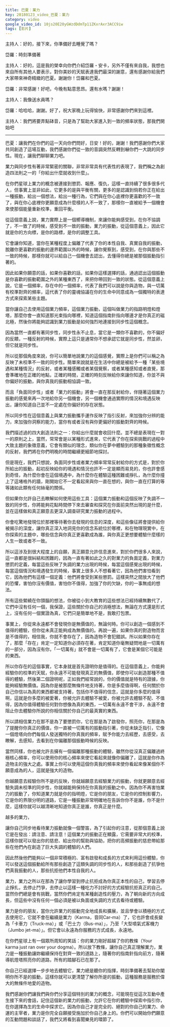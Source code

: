 ```yaml
---
title: 巴夏：業力
key: 20180123_video_巴夏：業力
category: video
google_video_id: 10js20E20yGWzdDdmTp11ZKxrAxr3ACC9iw
tags: [影片]
---
```


主持人：好的，接下來，你準備好去睡覺了嗎？

岱羅：時刻準備著

主持人：好的，這是我的榮幸向你們介紹岱羅・安卡，另外不僅有來自我，我想也來自所有其他人要表示，對你美妙的天賦表達我們最深的謝意，還有感謝你給我們大家帶來神奇精緻的巴夏。謝謝你！岱羅和巴夏。

岱羅：非常感謝！好吧，今晚有點意思昂。還有水嗎？謝謝！

主持人：我像送水員嗎？

岱羅：哈哈哈，謝謝。好了，祝大家晚上玩得愉快，非常感謝你們來到這裡。

主持人：我們將要弄點砵音，只是為了幫助大家進入到一致的頻率狀態，那我們開始吧

---

巴夏：讓我們在你們的這一天向你們問好，日安！好的，謝謝！我們感謝你們大家共同創造了這場互動，我們感謝你們從一致的音調突然反轉到嚇你們一大跳的同步性。現在，讓我們聊聊業力吧。

業力與同步性有著非常緊密的關聯，非常非常具有代表性的表現了，我們稱之為創造四法則之一的「你給出什麼就收到什麼」。

在你們星球上業力的概念被連接到懲罰、報應、復仇，這樣一直持續了很多很多代人，但事實上並非如此，它更多的是與平衡有關，更多的是認識到倘若你正在給出一種振動，給出一個想法，給出一種行為，它們與在你心底裡你更喜歡的不一致了，與在你心底裡你更願意成為什麼樣的人不一致了，那樣你一直被給予一個機會來使那個能量重新校準，重回平衡。

從這個意義上說，業力實際上是一個嚮導機制，來讓你能夠感受到，在你不協調了，不一致了的時候，感受到不一致的振動，業力的振動，從這個意義上，因此它就是你的方向標，是你的路標，是你的調整工具。

它會讓你知道，當你在某種程度上偏離了代表了你的本性自我、真實自我的振動，脫離你更喜歡的振動的邊界範圍以外的時候，讓你覺察到，感受到，在你與那些不一致的時候，那樣你就可以給自己一個機會去認出，去懂得你總是被那個振動指引著的。

因此如果你願意的話，如果你喜歡的話，如果你這樣選擇的話，通過認出這個振動是你喜歡的振動範圍之外的某種東西了，來把你帶回到一致的狀態。從這個意義上說，它是一個頻率，存在中的一個頻率，代表了我們可以說是你與造物，與一切萬有校準對齊的頻率，這代表了你的靈魂協議在你的生命中同意成為一個獨特的表達方式來探索某些主題。

當你讓自己去使用這個業力頻率，這個業力振動，這個叫做業力的指路明燈和燈塔，那麼你會一直知道那光束指向哪裡，知道這個指南針指向哪邊才是你真正的磁北極，然後你將能夠認識到業力振動是如何強烈地連接到同步性這個概念。

因為當然一直都有著同步性，同步性永不止息，當它是一類你不喜歡的，你不偏好的反饋，一種反射的時候，實際上這只是通常你不想承認它就是同步性，然並卵，但它就是同步性。

所以從那個角度來說，你可以簡單地說業力的這個感覺，實際上是你們可以稱之為反映了未校準不一致的同步性。簡單來說就是在生活中你總是被給予一種「某些境遇和某種情況」的反射，或者某種感觸或者某個覺察，或者某種感知或者直覺，那會準確地在正確的地點，正確的時間，正確的時刻反映給你來讓你知道，你並不與你偏好的振動，與你真我的振動相協調一致。

而且「負面同步性」或者「業力的振動」將會一直在那反射給你，伴隨著這個業力振動的感覺來再一次地給你另一個機會，另一個機會通過實際的情況和境遇反映出，讓你知道自己並不一定處在你偏好的存在狀態。

所以同步性在這個意義上與業力振動攜手運作反映了指引反射，來加強你分辨的能力，來加強你洞察的能力，當你有或者沒有與你更偏好的振動對齊的時候。

我們描述過的四大創造法則之一：你給出什麼就會收回什麼。並不總是表現在一對一的原則之上，當然，常常會是以某種形式進來，它代表了你在探索挑戰的過程中大致主題的象徵意義，它會有類似的理念，類似你在夢中體驗到的那種象徵性概念的反射，我們將在你們明晚的時間繼續更細節地探討。

但是現在，我們只想說，負面同步性或者業力頻率常常反射給你的方式是，對於你所給出的振動，起初反映給你的境遇和情況也許不一定是顯而易見的，你也許會感到奇怪，為什麼你會在這個境遇中，為什麼你在體驗這種困難或掙扎，為什麼你撞上了這堵格外的牆，剛開始它不一定看起來與你一直在想的，與你一直在打算的等等諸如此類有任何絲毫的關係。

但如果你允許自己去瞭解如何使用這些工具：這個業力振動和這個反映了失調不一致的同步性，你將能夠花點時間停下來去審查和探究在你面前突然出現的是什麼，並在這樣做和真正願意去更深入調查研究業力振動的過程中。

你會吃驚地發現位於那裡等待著你去發現的信息的深度，和這些像征將會提供給你被揭示的深度，讓你真正深入地洞見你的信念系統位於哪裡，和在物理現實中，在你探索的主題中，哪些信念與你真正更喜歡成為誰，與你真正更想要體驗什麼樣的人生一致或者不一致。

所以這涉及到很大程度上的自願，真正願意允許信息進來，對於你們很多人來說，這一直都是很糾結和困難的，因為一直有著如此之久的對業力的負面定義，對業力懲罰的定義，每當這些反映了失調的業力出現的時候，每當這個感覺出現的時候，每當這個情況和境遇發生的時候，事實上很多人不想看著它，因為他們害怕看到它，因為他們有這樣一個定義：他們將會受到某些懲罰。這樣突然之間放大了他們的恐懼，害怕你沒有價值，害怕你不值得，加強了你的欠缺，你的一事無成的想法。

所有這些縈繞在你頭腦的想法，你被從小到大教育的這些想法已經持續無數代了，它們中沒有任何一個，我保證，這些關於你自己的消極想法，無論在方式還是形式上，沒有任何一個實證為真，它們只是簡單地不是，我敢打包票。

事實上，你從來永遠都不會發現你是無價值的，無論何時。你可以創造一個感到不值得的體驗，但你從未真正能夠成為無價值的。再說一遍，如果你真的對造物而言是不值得的，相信我，你就不會存在了，因為造物不會犯錯誤。所以如果你存在了，那麼「存在」肯定一定知道你必須存在著，肯定知道你毫無疑問地是一切萬有的一部分，因為沒有你，「一切萬有」就不會是一切萬有了，它會是某個它可能是的東西。

所以你存在的這個事實，它本身就是首先證明你是值得的。在這個意義上，你能夠經驗你的校準的天賦，你永遠不可能發現真正的無價值，即使你可以創造那種不值得的體驗，然後第二個證明呢，正如我們經常說的，你的價值就是特有的證據，你能夠經驗無價值。因為你是被那麼無條件地支持著，你是多麼值得啊，任何關於你自己你信以為真的東西都被支持著，包括你不值得的信念，這就是你多麼的值得啊，這就是你多麼的被愛著，你被允許去體驗不被愛，你被允許去體驗不配、不值得，因為你值得體驗任何對你想像為真的東西，一切萬有永遠不會干涉，永遠不會阻止你去體驗你所說的你相信關於你自己的最真實的東西。

所以請相信業力在那不是為了要懲罰你，它在那是為了啟發你，照亮你，在那是為了提醒你你真正的價值，你一直被一切萬有的振動指引著，你從未缺乏指引，它像一個燈塔向你們每個人發送獨特的你真我的頻率，賦予你能力去經歷，去感受，去瞭解，去感知，去看到在你偏離那個振動時候的反映。

當然同樣，你也被允許去擁有一個偏離那種振動的體驗，雖然你從沒真正偏離過終極核心頻率，你可以使用你的核心頻率來使它看起來就像你偏離了，這就是你作為造物主的強大之處。事實上你可以使用這個你真我的頻率來使你看起來像某個你不願意成為的人，這就是強大的造物。

你越願意去經驗你所不是的反映，你就越願意去經驗業力的振動，你就更願意去經驗失調未校準的同步性，你就越能夠保持在你真我的振動之中。因為你不再害怕業力的振動了，你知道業力就是你的指明燈，它是你的朋友，它是你的控制影響力，它是你的界限分明的道路，它是一種振動非常明確地在告訴你你不是誰，你不是什麼，這樣你就可以越清晰地知道你真正是誰，你真正是什麼。

越多的業力，

讓你自己同步地看待業力振動就像一個警笛，為了引起你的注意，從那個意義上說它是在發出：請注意、請注意！這個業力的振動正在顯露，它需要非常大的校準，這樣你就可以發出你的慈悲、給出你的幫助與協助，把你的高頻振動的慈悲帶給那些在他們內在創造了巨大失調的體驗的人們。

因此然後他們能夠以一個非常積極的、富有啟發和成長的方式來利用這份體驗，你可以發送這個振動給所有那些創造了這類失調的同步性的人，和那些創造了抗爭他們真我振動的人，那些抗拒他們本性自我的人。

業力，業力之所以在那為了讓你學習到停止抗拒成為你真正本性的自己，學習去停止掙扎，去停止鬥爭，去停止以這樣一種吃力不討好的方式經驗抗拒真正的自己。當然你們總是會有挑戰，當然你們肯定有某種創造性的壓力，為了朝向新的方向成長，但這些中沒有任何一個必須是被以負面或失調的方式去看待或體驗。

業力是你的朋友，當你允許業力的振動完全地成長和擴展，並且學會以積極的方式去使用它，它就不會在繼續是業力（Karma，音同Car-ma）了，它也許會成長變為「卡車力（Truck-ma）」或「巴士力（Bus-ma）」，乃至「大型噴氣式客機力（Jumbo jet-ma）」。但它會以永遠為你服務的方式成長，永遠地。

在你們星球上有一個眾所周知的笑話：你的業力剛好超越了你的教條（Your karma just ran over your dogma）。所以放下教條，讓你自己真正理解業力，業力是一種振動讓妳繼續保持在對齊一致的道路上，隨著你的指南針指向前方，隨著導航燈塔照亮你的道路，所有的踏腳石已在那了。

你自己已經選擇一步步地去體驗它，業力總是聽你的指揮，時刻準備著去幫助你闡明你所不是的振動，這樣你就可以更清楚了解你所是的振動，這種服務是服務於偉大的無條件地愛的造物。

我們感謝你們讓我們與你們分享這個特別的業力的概念，可能現在從這次互動中產生接下來的會話，記住這個新的業力的振動，允許它在你的體驗中探索中指引你，在你選擇為生的生命中探求它。因為你自己才是完全的、絕對的你自己的業力、命運的主宰者，業力是你完全自願接受施加於你自己身上的。你們可以開始你們願意的互動問題和談話了，我們又將看到喜聞樂見的環節了。
